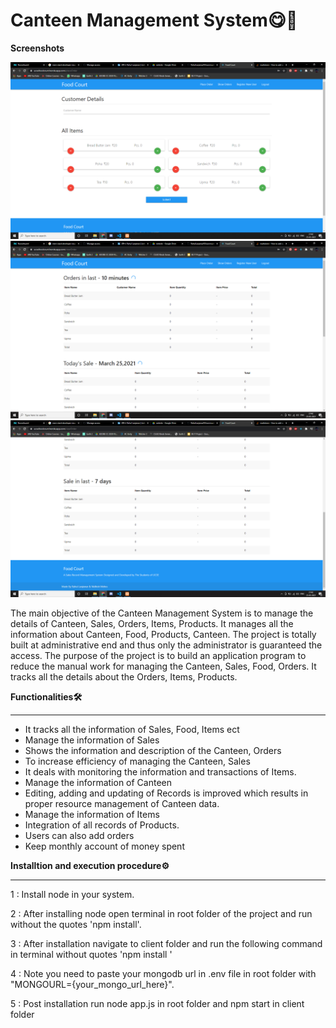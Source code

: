 # **Canteen Management System😋🍴**

**Screenshots**

![Alt text](/screenshots/snap1.png?raw=true "Place Order")
![Alt text](/screenshots/snap2.png?raw=true "View Orders")
![Alt text](/screenshots/snap3.png?raw=true "View Orders")


The main objective of the Canteen Management System is to manage the details of Canteen, Sales, Orders, Items, Products. It manages all the information about Canteen, Food, Products, Canteen. The project is totally built at administrative end and thus only the administrator is guaranteed the access. The purpose of the project is to build an application program to reduce the manual work for managing the Canteen, Sales, Food, Orders. It tracks all the details about the Orders, Items, Products.

**Functionalities🛠️**

----

* It tracks all the information of Sales, Food, Items ect
* Manage the information of Sales
* Shows the information and description of the Canteen, Orders
* To increase efficiency of managing the Canteen, Sales
* It deals with monitoring the information and transactions of Items.
* Manage the information of Canteen
* Editing, adding and updating of Records is improved which results in proper resource management of Canteen data.
* Manage the information of Items
* Integration of all records of Products.
* Users can also add orders
* Keep monthly account of money spent

**Installtion and execution procedure⚙️**

----

1 : Install node in your system.

2 : After installing node open terminal in root folder of the project and run without the quotes 'npm install'.

3 : After installation navigate to client folder and run the following command in terminal without quotes 'npm install '

4 : Note you need to paste your mongodb url in .env file in root folder with "MONGOURL={your_mongo_url_here}".

5 : Post installation run node app.js in root folder and npm start in client folder
